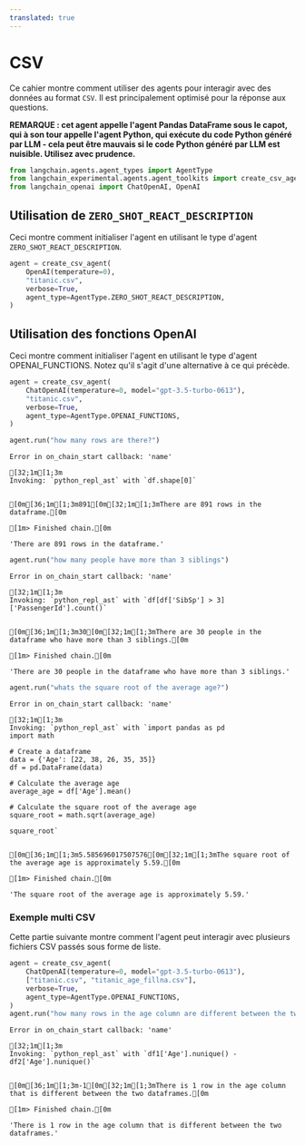 ```yaml
---
translated: true
---
```


# CSV

Ce cahier montre comment utiliser des agents pour interagir avec des données au format `CSV`. Il est principalement optimisé pour la réponse aux questions.

**REMARQUE : cet agent appelle l'agent Pandas DataFrame sous le capot, qui à son tour appelle l'agent Python, qui exécute du code Python généré par LLM - cela peut être mauvais si le code Python généré par LLM est nuisible. Utilisez avec prudence.**

```python
from langchain.agents.agent_types import AgentType
from langchain_experimental.agents.agent_toolkits import create_csv_agent
from langchain_openai import ChatOpenAI, OpenAI
```

## Utilisation de `ZERO_SHOT_REACT_DESCRIPTION`

Ceci montre comment initialiser l'agent en utilisant le type d'agent `ZERO_SHOT_REACT_DESCRIPTION`.

```python
agent = create_csv_agent(
    OpenAI(temperature=0),
    "titanic.csv",
    verbose=True,
    agent_type=AgentType.ZERO_SHOT_REACT_DESCRIPTION,
)
```

## Utilisation des fonctions OpenAI

Ceci montre comment initialiser l'agent en utilisant le type d'agent OPENAI_FUNCTIONS. Notez qu'il s'agit d'une alternative à ce qui précède.

```python
agent = create_csv_agent(
    ChatOpenAI(temperature=0, model="gpt-3.5-turbo-0613"),
    "titanic.csv",
    verbose=True,
    agent_type=AgentType.OPENAI_FUNCTIONS,
)
```

```python
agent.run("how many rows are there?")
```

```output
Error in on_chain_start callback: 'name'

[32;1m[1;3m
Invoking: `python_repl_ast` with `df.shape[0]`


[0m[36;1m[1;3m891[0m[32;1m[1;3mThere are 891 rows in the dataframe.[0m

[1m> Finished chain.[0m
```

```output
'There are 891 rows in the dataframe.'
```

```python
agent.run("how many people have more than 3 siblings")
```

```output
Error in on_chain_start callback: 'name'

[32;1m[1;3m
Invoking: `python_repl_ast` with `df[df['SibSp'] > 3]['PassengerId'].count()`


[0m[36;1m[1;3m30[0m[32;1m[1;3mThere are 30 people in the dataframe who have more than 3 siblings.[0m

[1m> Finished chain.[0m
```

```output
'There are 30 people in the dataframe who have more than 3 siblings.'
```

```python
agent.run("whats the square root of the average age?")
```

```output
Error in on_chain_start callback: 'name'

[32;1m[1;3m
Invoking: `python_repl_ast` with `import pandas as pd
import math

# Create a dataframe
data = {'Age': [22, 38, 26, 35, 35]}
df = pd.DataFrame(data)

# Calculate the average age
average_age = df['Age'].mean()

# Calculate the square root of the average age
square_root = math.sqrt(average_age)

square_root`


[0m[36;1m[1;3m5.585696017507576[0m[32;1m[1;3mThe square root of the average age is approximately 5.59.[0m

[1m> Finished chain.[0m
```

```output
'The square root of the average age is approximately 5.59.'
```

### Exemple multi CSV

Cette partie suivante montre comment l'agent peut interagir avec plusieurs fichiers CSV passés sous forme de liste.

```python
agent = create_csv_agent(
    ChatOpenAI(temperature=0, model="gpt-3.5-turbo-0613"),
    ["titanic.csv", "titanic_age_fillna.csv"],
    verbose=True,
    agent_type=AgentType.OPENAI_FUNCTIONS,
)
agent.run("how many rows in the age column are different between the two dfs?")
```

```output
Error in on_chain_start callback: 'name'

[32;1m[1;3m
Invoking: `python_repl_ast` with `df1['Age'].nunique() - df2['Age'].nunique()`


[0m[36;1m[1;3m-1[0m[32;1m[1;3mThere is 1 row in the age column that is different between the two dataframes.[0m

[1m> Finished chain.[0m
```

```output
'There is 1 row in the age column that is different between the two dataframes.'
```
